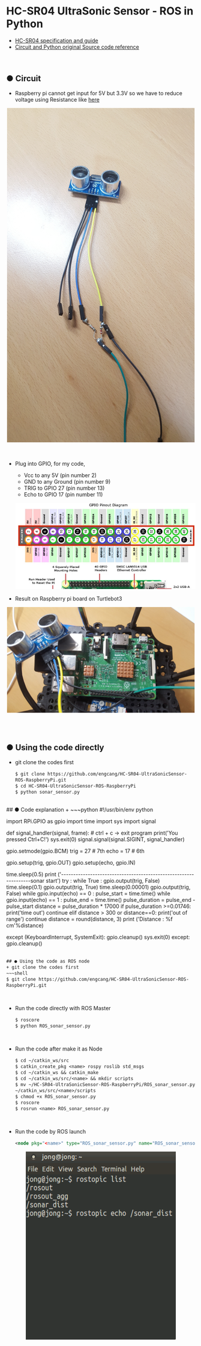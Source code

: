 # HC-SR04 UltraSonic Sensor - ROS in Python
+ [HC-SR04 specification and guide](https://randomnerdtutorials.com/complete-guide-for-ultrasonic-sensor-hc-sr04/)
+ [Circuit and Python original Source code reference](https://blog.naver.com/roboholic84/220319850312)
</br></br><br>

## ● Circuit
+ Raspberry pi cannot get input for 5V but 3.3V so we have to reduce voltage using Resistance like [here](https://blog.naver.com/roboholic84/220319850312)
<p align="center">
<img src="https://github.com/engcang/image-files/blob/master/sonar_sensor/Resistance.jpg" width="500" hspace="0"/>
</p>
<br>

+ Plug into GPIO, for my code, 
  + Vcc to any 5V (pin number 2)
  + GND to any Ground (pin number 9)
  + TRIG to GPIO 27 (pin number 13)
  + Echo to GPIO 17 (pin number 11)
  <p align="center">
  <img src="https://github.com/engcang/image-files/blob/master/sonar_sensor/gpio.png" width="500" hspace="0"/>
  </p>


+ Result on Raspberry pi board on Turtlebot3
<p align="center">
<img src="https://github.com/engcang/image-files/blob/master/sonar_sensor/Raspberry.jpg" width="500" hspace="0"/>
</p>

</br></br>

## ● Using the code directly
+ git clone the codes first
  ~~~shell
  $ git clone https://github.com/engcang/HC-SR04-UltraSonicSensor-ROS-RaspberryPi.git
  $ cd HC-SR04-UltraSonicSensor-ROS-RaspberryPi
  $ python sonar_sensor.py
  ~~~
<br>
## ● Code explanation
+ 
  ~~~python
  #!/usr/bin/env python

  import RPi.GPIO as gpio
  import time
  import sys
  import signal

  def signal_handler(signal, frame): # ctrl + c -> exit program
          print('You pressed Ctrl+C!')
          sys.exit(0)
  signal.signal(signal.SIGINT, signal_handler)

  gpio.setmode(gpio.BCM)
  trig = 27 # 7th
  echo = 17 # 6th

  gpio.setup(trig, gpio.OUT)
  gpio.setup(echo, gpio.IN)

  time.sleep(0.5)
  print ('-----------------------------------------------------------------sonar start')
  try :
      while True :
          gpio.output(trig, False)
          time.sleep(0.1)
          gpio.output(trig, True)
          time.sleep(0.00001)
          gpio.output(trig, False)
          while gpio.input(echo) == 0 :
              pulse_start = time.time()
          while gpio.input(echo) == 1 :
              pulse_end = time.time()
          pulse_duration = pulse_end - pulse_start
          distance = pulse_duration * 17000
          if pulse_duration >=0.01746:
              print('time out')
              continue
          elif distance > 300 or distance==0:
              print('out of range')
              continue
          distance = round(distance, 3)
          print ('Distance : %f cm'%distance)

  except (KeyboardInterrupt, SystemExit):
      gpio.cleanup()
      sys.exit(0)
  except:
      gpio.cleanup()
  ~~~

## ● Using the code as ROS node
+ git clone the codes first
  ~~~shell
  $ git clone https://github.com/engcang/HC-SR04-UltraSonicSensor-ROS-RaspberryPi.git
  ~~~
<br>

+ Run the code directly with ROS Master
  ~~~shell
  $ roscore
  $ python ROS_sonar_sensor.py
  ~~~
<br>

+ Run the code after make it as Node
  ~~~shell
  $ cd ~/catkin_ws/src
  $ catkin_create_pkg <name> rospy roslib std_msgs
  $ cd ~/catkin_ws && catkin_make
  $ cd ~/catkin_ws/src/<name> && mkdir scripts
  $ mv ~/HC-SR04-UltraSonicSensor-ROS-RaspberryPi/ROS_sonar_sensor.py ~/catkin_ws/src/<name>/scripts
  $ chmod +x ROS_sonar_sensor.py
  $ roscore
  $ rosrun <name> ROS_sonar_sensor.py
  ~~~
<br>

+ Run the code by ROS launch
  ~~~xml
  <node pkg="<name>" type="ROS_sonar_sensor.py" name="ROS_sonar_sensor" />
  ~~~
<p align="center">
<img src="https://github.com/engcang/image-files/blob/master/sonar_sensor/ROS_topic.gif" width="400" height="500" hspace="0"/>
</p>
